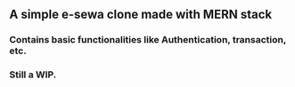 ## A simple e-sewa clone made with MERN stack
### Contains basic functionalities like Authentication, transaction, etc. 
### Still a WIP. 
